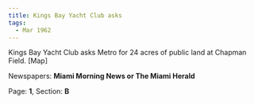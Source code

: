 ```yaml
---  
title: Kings Bay Yacht Club asks  
tags:  
  - Mar 1962  
---  
```

  
Kings Bay Yacht Club asks Metro for 24 acres of public land at Chapman Field. [Map]  
  
Newspapers: **Miami Morning News or The Miami Herald**  
  
Page: **1**, Section: **B** 
